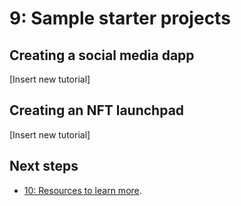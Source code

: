 # 9: Sample starter projects

## Creating a social media dapp 

[Insert new tutorial]

## Creating an NFT launchpad

[Insert new tutorial]

## Next steps

- [10: Resources to learn more](10-resources.md).